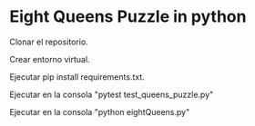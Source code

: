 # Eight Queens Puzzle in python

Clonar el repositorio.

Crear entorno virtual.

Ejecutar pip install requirements.txt.

Ejecutar en la consola "pytest test_queens_puzzle.py"

Ejecutar en la consola "python eightQueens.py"
